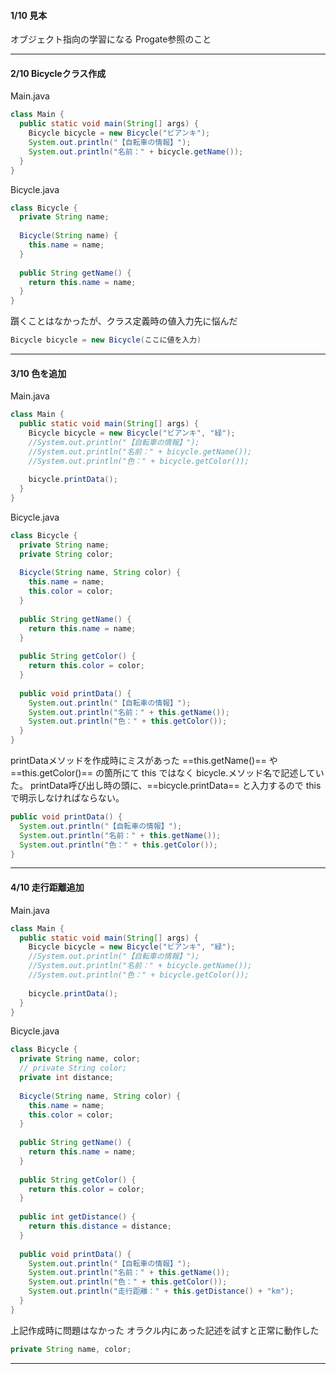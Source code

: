 #### 1/10 見本
オブジェクト指向の学習になる
Progate参照のこと

***

#### 2/10 Bicycleクラス作成
Main.java
```java
class Main {
  public static void main(String[] args) {
    Bicycle bicycle = new Bicycle("ビアンキ");
    System.out.println("【自転車の情報】");
    System.out.println("名前：" + bicycle.getName());
  }
}
```

Bicycle.java
```java
class Bicycle {
  private String name;
  
  Bicycle(String name) {
    this.name = name;
  }
  
  public String getName() {
    return this.name = name;
  }
}
```


躓くことはなかったが、クラス定義時の値入力先に悩んだ
``` java
Bicycle bicycle = new Bicycle(ここに値を入力)
```
***
#### 3/10 色を追加
Main.java
```java
class Main {
  public static void main(String[] args) {
    Bicycle bicycle = new Bicycle("ビアンキ", "緑");
    //System.out.println("【自転車の情報】");
    //System.out.println("名前：" + bicycle.getName());
    //System.out.println("色：" + bicycle.getColor());
    
    bicycle.printData();
  }
}
```

Bicycle.java
```java
class Bicycle {
  private String name;
  private String color;
  
  Bicycle(String name, String color) {
    this.name = name;
    this.color = color;
  }
  
  public String getName() {
    return this.name = name;
  }
  
  public String getColor() {
    return this.color = color;
  }
  
  public void printData() {
    System.out.println("【自転車の情報】");
    System.out.println("名前：" + this.getName());
    System.out.println("色：" + this.getColor());
  }
}
```

printDataメソッドを作成時にミスがあった
==this.getName()== や ==this.getColor()== の箇所にて
this ではなく bicycle.メソッド名で記述していた。
printData呼び出し時の頭に、==bicycle.printData== と入力するので
thisで明示しなければならない。

``` java
public void printData() {
  System.out.println("【自転車の情報】");
  System.out.println("名前：" + this.getName());
  System.out.println("色：" + this.getColor());
}
```

***
#### 4/10 走行距離追加
Main.java
```java
class Main {
  public static void main(String[] args) {
    Bicycle bicycle = new Bicycle("ビアンキ", "緑");
    //System.out.println("【自転車の情報】");
    //System.out.println("名前：" + bicycle.getName());
    //System.out.println("色：" + bicycle.getColor());
    
    bicycle.printData();
  }
}
```

Bicycle.java
```java
class Bicycle {
  private String name, color;
  // private String color;
  private int distance;
  
  Bicycle(String name, String color) {
    this.name = name;
    this.color = color;
  }
  
  public String getName() {
    return this.name = name;
  }
  
  public String getColor() {
    return this.color = color;
  }
  
  public int getDistance() {
    return this.distance = distance;
  }
  
  public void printData() {
    System.out.println("【自転車の情報】");
    System.out.println("名前：" + this.getName());
    System.out.println("色：" + this.getColor());
    System.out.println("走行距離：" + this.getDistance() + "km");
  }
}
```

上記作成時に問題はなかった
オラクル内にあった記述を試すと正常に動作した
``` java
private String name, color;
```
***
